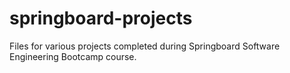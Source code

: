 # springboard-projects
 
Files for various projects completed during Springboard Software Engineering Bootcamp course.
